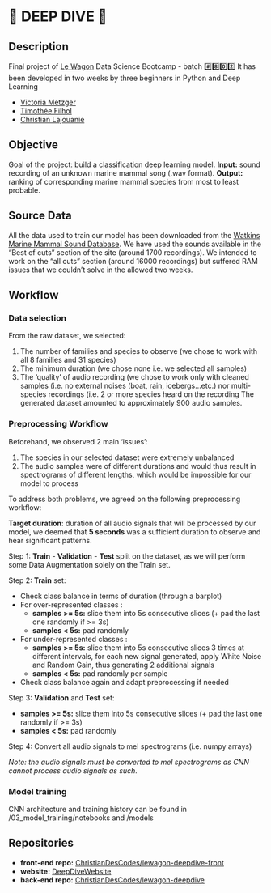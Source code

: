 # :whale: DEEP DIVE :dolphin:

## Description
Final project of [Le Wagon](https://www.lewagon.com/) Data Science Bootcamp - batch :hash::eight::zero::two:
It has been developed in two weeks by three beginners in Python and Deep Learning
- [Victoria Metzger](https://github.com/VictoriaMetzger)
- [Timothée Filhol](https://github.com/timfilhol96)
- [Christian Lajouanie](https://github.com/ChristianDesCodes)

## Objective
Goal of the project: build a classification deep learning model.
**Input:** sound recording of an unknown marine mammal song (.wav format).
**Output:** ranking of corresponding marine mammal species from most to least probable.

## Source Data
All the data used to train our model has been downloaded from the [Watkins Marine Mammal Sound Database](https://cis.whoi.edu/science/B/whalesounds).
We have used the sounds available in the “Best of cuts” section of the site (around 1700 recordings).
We intended to work on the “all cuts” section (around 16000 recordings) but suffered RAM issues that we couldn’t solve in the allowed two weeks.

## Workflow

### Data selection
From the raw dataset, we selected:
1. The number of families and species to observe (we chose to work with all 8 families and 31 species)
2. The minimum duration (we chose none i.e. we selected all samples)
3. The ‘quality’ of audio recording (we chose to work only with cleaned samples (i.e. no external noises (boat, rain, icebergs…etc.) nor multi-species recordings (i.e. 2 or more species heard on the recording
The generated dataset amounted to approximately 900 audio samples.

### Preprocessing Workflow
Beforehand, we observed 2 main ‘issues’:
1. The species in our selected dataset were extremely unbalanced
2. The audio samples were of different durations and would thus result in spectrograms of different lengths, which would be impossible for our model to process

To address both problems, we agreed on the following preprocessing workflow:

**Target duration**: duration of all audio signals that will be processed by our model, we deemed that **5 seconds** was a sufficient duration to observe and hear significant patterns.

Step 1: **Train** - **Validation** - **Test** split on the dataset, as we will perform some Data Augmentation solely on the Train set.

Step 2: **Train** set:
- Check class balance in terms of duration (through a barplot)
- For over-represented classes :
  - **samples >= 5s:** slice them into 5s consecutive slices (+ pad the last one randomly if >= 3s)
  - **samples < 5s:** pad randomly
- For under-represented classes :
  - **samples >= 5s:** slice them into 5s consecutive slices 3 times at different intervals, for each new signal generated, apply White Noise and Random Gain, thus generating 2 additional signals
  - **samples < 5s:** pad randomly per sample
- Check class balance again and adapt preprocessing if needed

Step 3: **Validation** and **Test** set:
  - **samples >= 5s:** slice them into 5s consecutive slices (+ pad the last one randomly if >= 3s)
  - **samples < 5s:** pad randomly

Step 4: Convert all audio signals to mel spectrograms (i.e. numpy arrays)

*Note: the audio signals must be converted to mel spectrograms as CNN cannot process audio signals as such.*

### Model training

CNN architecture and training history can be found in /03_model_training/notebooks and /models

## Repositories
- **front-end repo:** [ChristianDesCodes/lewagon-deepdive-front](https://github.com/ChristianDesCodes/lewagon-deepdive-front)
- **website:** [DeepDiveWebsite](https://share.streamlit.io/christiandescodes/lewagon-deepdive-front/app.py)
- **back-end repo:** [ChristianDesCodes/lewagon-deepdive](https://github.com/ChristianDesCodes/lewagon-deepdive)
